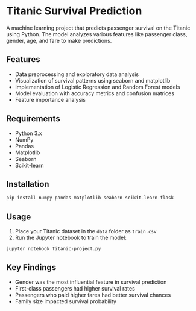 # Titanic Survival Prediction

A machine learning project that predicts passenger survival on the Titanic using Python. The model analyzes various features like passenger class, gender, age, and fare to make predictions.

## Features

- Data preprocessing and exploratory data analysis
- Visualization of survival patterns using seaborn and matplotlib
- Implementation of Logistic Regression and Random Forest models
- Model evaluation with accuracy metrics and confusion matrices
- Feature importance analysis

## Requirements

- Python 3.x
- NumPy
- Pandas
- Matplotlib
- Seaborn
- Scikit-learn

## Installation

```bash
pip install numpy pandas matplotlib seaborn scikit-learn flask
```

## Usage

1. Place your Titanic dataset in the `data` folder as `train.csv`
2. Run the Jupyter notebook to train the model:
```bash
jupyter notebook Titanic-project.py
```

## Key Findings

- Gender was the most influential feature in survival prediction
- First-class passengers had higher survival rates
- Passengers who paid higher fares had better survival chances
- Family size impacted survival probability
